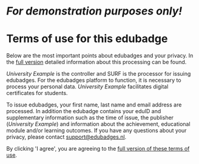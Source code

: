# *For demonstration purposes only!*
# Terms of use for this edubadge

Below are the most important points about edubadges and your privacy. In the [full version](https://raw.githubusercontent.com/edubadges/privacy/master/university-example.org/formal-edubadges-agreement-en.md) detailed information about this processing can be found.

*University Example* is the controller and SURF is the processor for issuing edubadges. For the edubadges platform to function, it is necessary to process your personal data. *University Example* facilitates digital certificates for students.

To issue edubadges, your first name, last name and email address are processed. In addition the edubadge contains your eduID and supplementary information such as the time of issue, the publisher (*University Example*) and information about the achievement, educational module and/or learning outcomes. If you have any questions about your privacy, please contact [support@edubadges.nl](mailto:support@edubadges.nl).

By clicking 'I agree', you are agreeing to the [full version of these terms of use](https://raw.githubusercontent.com/edubadges/privacy/master/university-example.org/formal-edubadges-agreement-en.md).